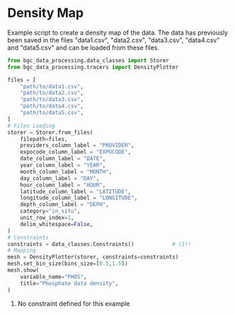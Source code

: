# Density Map

Example script to create a density map of the data. The data has previously been saved in the files "data1.csv", "data2.csv", "data3.csv", "data4.csv" and "data5.csv" and can be loaded from these files.

``` py
from bgc_data_processing.data_classes import Storer
from bgc_data_processing.tracers import DensityPlotter

files = [
    "path/to/data1.csv",
    "path/to/data2.csv",
    "path/to/data3.csv",
    "path/to/data4.csv",
    "path/to/data5.csv",
]
# Files Loading
storer = Storer.from_files(
    filepath=files,
    providers_column_label = "PROVIDER",
    expocode_column_label = "EXPOCODE",
    date_column_label = "DATE",
    year_column_label = "YEAR",
    month_column_label = "MONTH",
    day_column_label = "DAY",
    hour_column_label = "HOUR",
    latitude_column_label = "LATITUDE",
    longitude_column_label = "LONGITUDE",
    depth_column_label = "DEPH",
    category="in_situ",
    unit_row_index=1,
    delim_whitespace=False,
)
# Constraints
constraints = data_classes.Constraints()            # (1)!
# Mapping
mesh = DensityPlotter(storer, constraints=constraints)
mesh.set_bin_size(bins_size=[0.5,1.5])
mesh.show(
    variable_name="PHOS",
    title="Phosphate data density",
)
```

1. No constraint defined for this example
